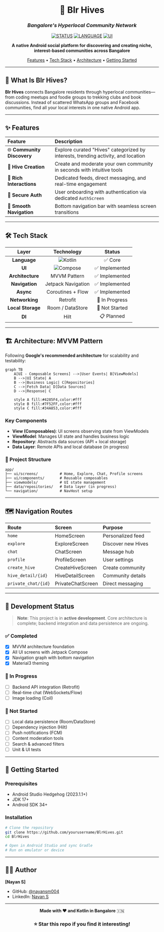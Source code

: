<div align="center">

# 🐝 Blr Hives

### *Bangalore's Hyperlocal Community Network*

[![STATUS](https://img.shields.io/badge/Status-In%20Development-orange?style=for-the-badge&logo=android)](https://github.com/yourusername/BlrHives)
[![LANGUAGE](https://img.shields.io/badge/Kotlin-100%25-7F52FF?style=for-the-badge&logo=kotlin&logoColor=white)](https://kotlinlang.org/)
[![UI](https://img.shields.io/badge/Jetpack%20Compose-Modern%20UI-4285F4?style=for-the-badge&logo=jetpackcompose&logoColor=white)](https://developer.android.com/jetpack/compose)

**A native Android social platform for discovering and creating niche, interest-based communities across Bangalore**

[Features](#-features) • [Tech Stack](#-tech-stack) • [Architecture](#-architecture) • [Getting Started](#-getting-started)

</div>

---

## 🎯 What Is Blr Hives?

**Blr Hives** connects Bangalore residents through hyperlocal communities—from coding meetups and foodie groups to trekking clubs and book discussions. Instead of scattered WhatsApp groups and Facebook communities, find all your local interests in one native Android app.

---

## ✨ Features

| Feature | Description |
|:---|:---|
| 🌐 **Community Discovery** | Explore curated "Hives" categorized by interests, trending activity, and location |
| 🎨 **Hive Creation** | Create and moderate your own community in seconds with intuitive tools |
| 💬 **Rich Interactions** | Dedicated feeds, direct messaging, and real-time engagement |
| 🔐 **Secure Auth** | User onboarding with authentication via dedicated `AuthScreen` |
| 🧭 **Smooth Navigation** | Bottom navigation bar with seamless screen transitions |

---

## 🛠 Tech Stack

<div align="center">

| Layer | Technology | Status |
|:---:|:---:|:---:|
| **Language** | ![Kotlin](https://img.shields.io/badge/Kotlin-7F52FF?style=flat&logo=kotlin&logoColor=white) | ✅ Core |
| **UI** | ![Compose](https://img.shields.io/badge/Jetpack%20Compose-4285F4?style=flat&logo=jetpackcompose&logoColor=white) | ✅ Implemented |
| **Architecture** | MVVM Pattern | ✅ Implemented |
| **Navigation** | Jetpack Navigation | ✅ Implemented |
| **Async** | Coroutines + Flow | ✅ Implemented |
| **Networking** | Retrofit | 🔨 In Progress |
| **Local Storage** | Room / DataStore | 🚧 Not Started |
| **DI** | Hilt | 📋 Planned |

</div>

---

## 🏗 Architecture: MVVM Pattern

Following **Google's recommended architecture** for scalability and testability:

```mermaid
graph TB
    A[UI - Composable Screens] -->|User Events| B[ViewModels]
    B -->|UI State| A
    B -->|Business Logic| C[Repositories]
    C -->|Fetch Data| D[Data Sources]
    D -->|Response| C
    
    style A fill:#4285F4,color:#fff
    style B fill:#7F52FF,color:#fff
    style C fill:#34A853,color:#fff
```

### Key Components

- **View (Composables)**: UI screens observing state from ViewModels
- **ViewModel**: Manages UI state and handles business logic
- **Repository**: Abstracts data sources (API + local storage)
- **Data Layer**: Remote APIs and local database (in progress)

### 📁 Project Structure

```
app/
├── ui/screens/          # Home, Explore, Chat, Profile screens
├── ui/components/       # Reusable composables
├── viewmodels/          # UI state management
├── data/repositories/   # Data layer (in progress)
└── navigation/          # NavHost setup
```

---

## 🗺️ Navigation Routes

| Route | Screen | Purpose |
|:---|:---|:---|
| `home` | HomeScreen | Personalized feed |
| `explore` | ExploreScreen | Discover new Hives |
| `chat` | ChatScreen | Message hub |
| `profile` | ProfileScreen | User settings |
| `create_hive` | CreateHiveScreen | Create community |
| `hive_detail/{id}` | HiveDetailScreen | Community details |
| `private_chat/{id}` | PrivateChatScreen | Direct messaging |

---

## 🚧 Development Status

> **Note**: This project is in **active development**. Core architecture is complete; backend integration and data persistence are ongoing.

### ✅ Completed

- [x] MVVM architecture foundation
- [x] All UI screens with Jetpack Compose
- [x] Navigation graph with bottom navigation
- [x] Material3 theming

### 🔨 In Progress

- [ ] Backend API integration (Retrofit)
- [ ] Real-time chat (WebSockets/Flow)
- [ ] Image loading (Coil)

### 🚧 Not Started

- [ ] Local data persistence (Room/DataStore)
- [ ] Dependency injection (Hilt)
- [ ] Push notifications (FCM)
- [ ] Content moderation tools
- [ ] Search & advanced filters
- [ ] Unit & UI tests

---

## 🚀 Getting Started

### Prerequisites

- Android Studio Hedgehog (2023.1.1+)
- JDK 17+
- Android SDK 34+

### Installation

```bash
# Clone the repository
git clone https://github.com/yourusername/BlrHives.git
cd BlrHives

# Open in Android Studio and sync Gradle
# Run on emulator or device
```

---

## 👨‍💻 Author

**[Nayan S]**
- GitHub: [@nayansm004](https://github.com/nayansm004)
- LinkedIn: [Nayan S](https://linkedin.com/in/nayansm004)

---

<div align="center">

**Made with ❤️ and Kotlin in Bangalore** 🇮🇳

### ⭐ Star this repo if you find it interesting!

</div>
